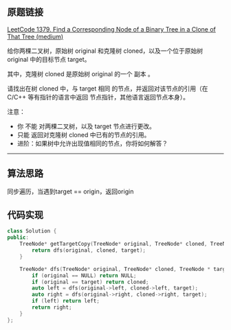 ## 原题链接

[LeetCode 1379. Find a Corresponding Node of a Binary Tree in a Clone of That Tree (medium)](https://leetcode-cn.com/problems/find-a-corresponding-node-of-a-binary-tree-in-a-clone-of-that-tree/)

给你两棵二叉树，原始树 original 和克隆树 cloned，以及一个位于原始树 original 中的目标节点 target。

其中，克隆树 cloned 是原始树 original 的一个 副本 。

请找出在树 cloned 中，与 target 相同 的节点，并返回对该节点的引用（在 C/C++ 等有指针的语言中返回 节点指针，其他语言返回节点本身）。


注意：

- 你 不能 对两棵二叉树，以及 target 节点进行更改。
- 只能 返回对克隆树 cloned 中已有的节点的引用。
- 进阶：如果树中允许出现值相同的节点，你将如何解答？

---

## 算法思路

同步遍历，当遇到target == origin，返回origin

## 代码实现

```cpp
class Solution {
public:
    TreeNode* getTargetCopy(TreeNode* original, TreeNode* cloned, TreeNode* target) {
        return dfs(original, cloned, target);
    }

    TreeNode* dfs(TreeNode* original, TreeNode* cloned, TreeNode * target){
        if (original == NULL) return NULL;
        if (original == target) return cloned;
        auto left = dfs(original->left, cloned->left, target);
        auto right = dfs(original->right, cloned->right, target);
        if (left) return left;
        return right;
    }
};
```

